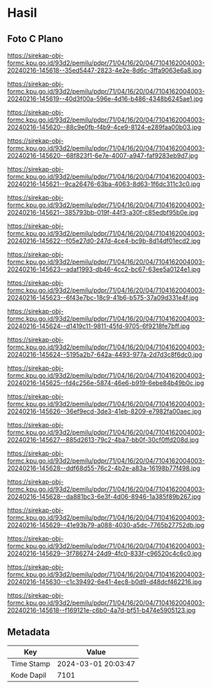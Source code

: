 # Hasil

## Foto C Plano

https://sirekap-obj-formc.kpu.go.id/93d2/pemilu/pdpr/71/04/16/20/04/7104162004003-20240216-145618--35ed5447-2823-4e2e-8d6c-3ffa9063e6a8.jpg

https://sirekap-obj-formc.kpu.go.id/93d2/pemilu/pdpr/71/04/16/20/04/7104162004003-20240216-145619--40d3f00a-596e-4d16-b486-4348b6245ae1.jpg

https://sirekap-obj-formc.kpu.go.id/93d2/pemilu/pdpr/71/04/16/20/04/7104162004003-20240216-145620--88c9e0fb-f4b9-4ce9-8124-e289faa00b03.jpg

https://sirekap-obj-formc.kpu.go.id/93d2/pemilu/pdpr/71/04/16/20/04/7104162004003-20240216-145620--68f823f1-6e7e-4007-a947-faf9283eb9d7.jpg

https://sirekap-obj-formc.kpu.go.id/93d2/pemilu/pdpr/71/04/16/20/04/7104162004003-20240216-145621--9ca26476-63ba-4063-8d63-1f6dc311c3c0.jpg

https://sirekap-obj-formc.kpu.go.id/93d2/pemilu/pdpr/71/04/16/20/04/7104162004003-20240216-145621--385793bb-019f-44f3-a30f-c85edbf95b0e.jpg

https://sirekap-obj-formc.kpu.go.id/93d2/pemilu/pdpr/71/04/16/20/04/7104162004003-20240216-145622--f05e27d0-247d-4ce4-bc9b-8d14df01ecd2.jpg

https://sirekap-obj-formc.kpu.go.id/93d2/pemilu/pdpr/71/04/16/20/04/7104162004003-20240216-145623--adaf1993-db46-4cc2-bc67-63ee5a0124e1.jpg

https://sirekap-obj-formc.kpu.go.id/93d2/pemilu/pdpr/71/04/16/20/04/7104162004003-20240216-145623--6f43e7bc-18c9-41b6-b575-37a09d331e4f.jpg

https://sirekap-obj-formc.kpu.go.id/93d2/pemilu/pdpr/71/04/16/20/04/7104162004003-20240216-145624--d1419c11-9811-45fd-9705-6f9218fe7bff.jpg

https://sirekap-obj-formc.kpu.go.id/93d2/pemilu/pdpr/71/04/16/20/04/7104162004003-20240216-145624--5195a2b7-642a-4493-977a-2d7d3c8f6dc0.jpg

https://sirekap-obj-formc.kpu.go.id/93d2/pemilu/pdpr/71/04/16/20/04/7104162004003-20240216-145625--fd4c256e-5874-46e6-b919-6ebe84b49b0c.jpg

https://sirekap-obj-formc.kpu.go.id/93d2/pemilu/pdpr/71/04/16/20/04/7104162004003-20240216-145626--36ef9ecd-3de3-41eb-8209-e7982fa00aec.jpg

https://sirekap-obj-formc.kpu.go.id/93d2/pemilu/pdpr/71/04/16/20/04/7104162004003-20240216-145627--885d2613-79c2-4ba7-bb0f-30cf0ffd208d.jpg

https://sirekap-obj-formc.kpu.go.id/93d2/pemilu/pdpr/71/04/16/20/04/7104162004003-20240216-145628--ddf68d55-76c2-4b2e-a83a-16198b77f498.jpg

https://sirekap-obj-formc.kpu.go.id/93d2/pemilu/pdpr/71/04/16/20/04/7104162004003-20240216-145628--da881bc3-6e3f-4d06-8946-1a385f89b267.jpg

https://sirekap-obj-formc.kpu.go.id/93d2/pemilu/pdpr/71/04/16/20/04/7104162004003-20240216-145629--41e93b79-a088-4030-a5dc-7765b27752db.jpg

https://sirekap-obj-formc.kpu.go.id/93d2/pemilu/pdpr/71/04/16/20/04/7104162004003-20240216-145629--3f786274-24d9-4fc0-833f-c96520c4c6c0.jpg

https://sirekap-obj-formc.kpu.go.id/93d2/pemilu/pdpr/71/04/16/20/04/7104162004003-20240216-145630--c1c39492-6e41-4ec8-b0d9-d48dcf462216.jpg

https://sirekap-obj-formc.kpu.go.id/93d2/pemilu/pdpr/71/04/16/20/04/7104162004003-20240216-145618--f169121e-c6b0-4a7d-bf51-b474e5905123.jpg


## Metadata

| Key        | Value               |
| ---------- | ------------------- |
| Time Stamp | 2024-03-01 20:03:47 |
| Kode Dapil | 7101                |



